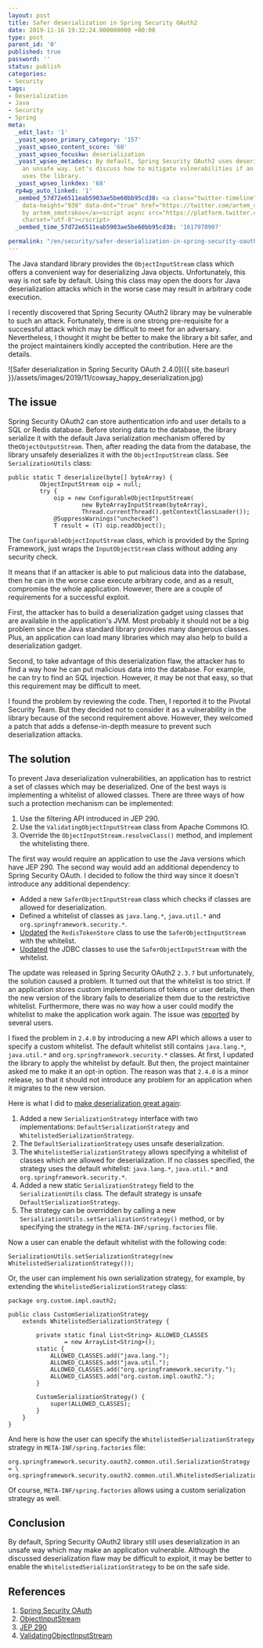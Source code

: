 ```yaml
---
layout: post
title: Safer deserialization in Spring Security OAuth2
date: 2019-11-16 19:32:24.000000000 +00:00
type: post
parent_id: '0'
published: true
password: ''
status: publish
categories:
- Security
tags:
- Deserialization
- Java
- Security
- Spring
meta:
  _edit_last: '1'
  _yoast_wpseo_primary_category: '157'
  _yoast_wpseo_content_score: '60'
  _yoast_wpseo_focuskw: deserialization
  _yoast_wpseo_metadesc: By default, Spring Security OAuth2 uses deserialization in
    an unsafe way. Let's discuss how to mitigate vulnerabilities if an application
    uses the library.
  _yoast_wpseo_linkdex: '68'
  rp4wp_auto_linked: '1'
  _oembed_57d72e6511eab5903ae5be60bb95cd38: <a class="twitter-timeline" data-width="625"
    data-height="938" data-dnt="true" href="https://twitter.com/artem_smotrakov?ref_src=twsrc%5Etfw">Tweets
    by artem_smotrakov</a><script async src="https://platform.twitter.com/widgets.js"
    charset="utf-8"></script>
  _oembed_time_57d72e6511eab5903ae5be60bb95cd38: '1617978907'

permalink: "/en/security/safer-deserialization-in-spring-security-oauth.html"
---
```

<!-- wp:paragraph -->

The Java standard library provides the `ObjectInputStream` class which offers a convenient way for deserializing Java objects. Unfortunately, this way is not safe by default. Using this class may open the doors for Java deserialization attacks which in the worse case may result in arbitrary code execution.

<!-- /wp:paragraph -->

<!-- wp:paragraph -->

I recently discovered that Spring Security OAuth2 library may be vulnerable to such an attack. Fortunately, there is one strong pre-requisite for a successful attack which may be difficult to meet for an adversary. Nevertheless, I thought it might be better to make the library a bit safer, and the project maintainers kindly accepted the contribution. Here are the details.

<!-- /wp:paragraph -->

<!-- wp:image {"id":3656,"sizeSlug":"large","className":"noborder"} -->

![Safer deserialization in Spring Security OAuth 2.4.0]({{ site.baseurl }}/assets/images/2019/11/cowsay_happy_deserialization.jpg)

<!-- /wp:image -->

<!-- wp:more -->  
<!--more-->  
<!-- /wp:more -->

<!-- wp:heading -->

## The issue

<!-- /wp:heading -->

<!-- wp:paragraph -->

Spring Security OAuth2 can store authentication info and user details to a SQL or Redis database. Before storing data to the database, the library serialize it with the default Java serialization mechanism offered by the`ObjectOutputStream`. Then, after reading the data from the database, the library unsafely deserializes it with the `ObjectInputStream` class. See `SerializationUtils` class:

<!-- /wp:paragraph -->

<!-- wp:code {"className":"console"} -->

```
public static T deserialize(byte[] byteArray) {
         ObjectInputStream oip = null;
         try {
             oip = new ConfigurableObjectInputStream(
                     new ByteArrayInputStream(byteArray),
                     Thread.currentThread().getContextClassLoader());
             @SuppressWarnings("unchecked")
             T result = (T) oip.readObject();
```

<!-- /wp:code -->

<!-- wp:paragraph -->

The `ConfigurableObjectInputStream` class, which is provided by the Spring Framework, just wraps the `InputObjectStream` class without adding any security check.

<!-- /wp:paragraph -->

<!-- wp:paragraph -->

It means that if an attacker is able to put malicious data into the database, then he can in the worse case execute arbitrary code, and as a result, compromise the whole application. However, there are a couple of requirements for a successful exploit.

<!-- /wp:paragraph -->

<!-- wp:paragraph -->

First, the attacker has to build a deserialization gadget using classes that are available in the application's JVM. Most probably it should not be a big problem since the Java standard library provides many dangerous classes. Plus, an application can load many libraries which may also help to build a deserialization gadget.

<!-- /wp:paragraph -->

<!-- wp:paragraph -->

Second, to take advantage of this deserialization flaw, the attacker has to find a way how he can put malicious data into the database. For example, he can try to find an SQL injection. However, it may be not that easy, so that this requirement may be difficult to meet.

<!-- /wp:paragraph -->

<!-- wp:paragraph -->

I found the problem by reviewing the code. Then, I reported it to the Pivotal Security Team. But they decided not to consider it as a vulnerability in the library because of the second requirement above. However, they welcomed a patch that adds a defense-in-depth measure to prevent such deserialization attacks.

<!-- /wp:paragraph -->

<!-- wp:heading -->

## The solution

<!-- /wp:heading -->

<!-- wp:paragraph -->

To prevent Java deserialization vulnerabilities, an application has to restrict a set of classes which may be deserialized. One of the best ways is implementing a whitelist of allowed classes. There are three ways of how such a protection mechanism can be implemented:

<!-- /wp:paragraph -->

<!-- wp:list {"ordered":true} -->

1. Use the filtering API introduced in JEP 290.
2. Use the `ValidatingObjectInputStream` class from Apache Commons IO.
3. Override the `ObjectInputStream.resolveClass()` method, and implement the whitelisting there.

<!-- /wp:list -->

<!-- wp:paragraph -->

The first way would require an application to use the Java versions which have JEP 290. The second way would add an additional dependency to Spring Security OAuth. I decided to follow the third way since it doesn't introduce any additional dependency:

<!-- /wp:paragraph -->

<!-- wp:list -->

- Added a new `SaferObjectInputStream` class which checks if classes are allowed for deserialization.
- Defined a whitelist of classes as `java.lang.*`, `java.util.*` and `org.springframework.security.*`.
- [Updated](https://github.com/spring-projects/spring-security-oauth/pull/1703) the `RedisTokenStore` class to use the `SaferObjectInputStream` with the whitelist.
- [Updated](https://github.com/spring-projects/spring-security-oauth/pull/1760) the JDBC classes to use the `SaferObjectInputStream` with the whitelist.

<!-- /wp:list -->

<!-- wp:paragraph -->

The update was released in Spring Security OAuth2 `2.3.7` but unfortunately, the solution caused a problem. It turned out that the whitelist is too strict. If an application stores custom implementations of tokens or user details, then the new version of the library fails to deserialize them due to the restrictive whitelist. Furthermore, there was no way how a user could modify the whitelist to make the application work again. The issue was [reported](https://github.com/spring-projects/spring-security-oauth/issues/1759#issuecomment-543076614) by several users.

<!-- /wp:paragraph -->

<!-- wp:paragraph -->

I fixed the problem in `2.4.0` by introducing a new API which allows a user to specify a custom whitelist. The default whitelist still contains `java.lang.*`, `java.util.*` and `org.springframework.security.*` classes. At first, I updated the library to apply the whitelist by default. But then, the project maintainer asked me to make it an opt-in option. The reason was that `2.4.0` is a minor release, so that it should not introduce any problem for an application when it migrates to the new version.

<!-- /wp:paragraph -->

<!-- wp:paragraph -->

Here is what I did to [make deserialization great again](https://github.com/spring-projects/spring-security-oauth/pull/1784):

<!-- /wp:paragraph -->

<!-- wp:list {"ordered":true} -->

1. Added a new `SerializationStrategy` interface with two implementations: `DefaultSerializationStrategy` and `WhitelistedSerializationStrategy`.
2. The `DefaultSerializationStrategy` uses unsafe deserialization.
3. The `WhitelistedSerializationStrategy` allows specifying a whitelist of classes which are allowed for deserialization. If no classes specified, the strategy uses the default whitelist: `java.lang.*`, `java.util.*` and `org.springframework.security.*`.
4. Added a new static `SerializationStrategy` field to the `SerializationUtils` class. The default strategy is unsafe `DefaultSerializationStrategy`.
5. The strategy can be overridden by calling a new `SerializationUtils.setSerializationStrategy()` method, or by specifying the strategy in the `META-INF/spring.factories` file.

<!-- /wp:list -->

<!-- wp:paragraph -->

Now a user can enable the default whitelist with the following code:

<!-- /wp:paragraph -->

<!-- wp:code {"className":"console"} -->

```
SerializationUtils.setSerializationStrategy(new WhitelistedSerializationStrategy());
```

<!-- /wp:code -->

<!-- wp:paragraph -->

Or, the user can implement his own serialization strategy, for example, by extending the `WhitelistedSerializationStrategy` class:

<!-- /wp:paragraph -->

<!-- wp:code {"className":"console"} -->

```
package org.custom.impl.oauth2;

public class CustomSerializationStrategy
    extends WhitelistedSerializationStrategy {

        private static final List<String> ALLOWED_CLASSES 
                = new ArrayList<String>();
        static {
            ALLOWED_CLASSES.add("java.lang.");
            ALLOWED_CLASSES.add("java.util.");
            ALLOWED_CLASSES.add("org.springframework.security.");
            ALLOWED_CLASSES.add("org.custom.impl.oauth2.");
        }

        CustomSerializationStrategy() {
            super(ALLOWED_CLASSES);
        }
    }
}
```

<!-- /wp:code -->

<!-- wp:paragraph -->

And here is how the user can specify the `WhitelistedSerializationStrategy` strategy in `META-INF/spring.factories` file:

<!-- /wp:paragraph -->

<!-- wp:preformatted {"className":"console"} -->

```
org.springframework.security.oauth2.common.util.SerializationStrategy = \
org.springframework.security.oauth2.common.util.WhitelistedSerializationStrategy
```

<!-- /wp:preformatted -->

<!-- wp:paragraph -->

Of course, `META-INF/spring.factories` allows using a custom serialization strategy as well.

<!-- /wp:paragraph -->

<!-- wp:heading -->

## Conclusion

<!-- /wp:heading -->

<!-- wp:paragraph -->

By default, Spring Security OAuth2 library still uses deserialization in an unsafe way which may make an application vulnerable. Although the discussed deserialization flaw may be difficult to exploit, it may be better to enable the `WhitelistedSerializationStrategy` to be on the safe side.

<!-- /wp:paragraph -->

<!-- wp:heading -->

## References

<!-- /wp:heading -->

<!-- wp:list {"ordered":true} -->

1. [Spring Security OAuth](https://github.com/spring-projects/spring-security-oauth)
2. [ObjectInputStream](https://docs.oracle.com/javase/8/docs/api/java/io/ObjectInputStream.html)
3. [JEP 290](https://openjdk.java.net/jeps/290)
4. [ValidatingObjectInputStream](https://commons.apache.org/proper/commons-io/javadocs/api-2.5/org/apache/commons/io/serialization/ValidatingObjectInputStream.html)

<!-- /wp:list -->

